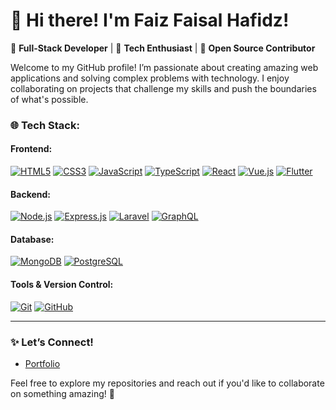 # 👋 Hi there! I'm **Faiz Faisal Hafidz**!

🌟 **Full-Stack Developer** | 🚀 **Tech Enthusiast** | 🎨 **Open Source Contributor**

Welcome to my GitHub profile! I’m passionate about creating amazing web applications and solving complex problems with technology. I enjoy collaborating on projects that challenge my skills and push the boundaries of what's possible.

### 🌐 **Tech Stack:**

#### Frontend:
[![HTML5](https://img.shields.io/badge/HTML5-%23E34F26.svg?style=for-the-badge&logo=html5&logoColor=white&labelColor=black&label=)](https://html5.org)
[![CSS3](https://img.shields.io/badge/CSS3-%231572B6.svg?style=for-the-badge&logo=css3&logoColor=white&labelColor=black&label=)](https://www.w3.org/Style/CSS/)
[![JavaScript](https://img.shields.io/badge/JavaScript-%23F7DF1E.svg?style=for-the-badge&logo=javascript&logoColor=black&labelColor=black&label=)](https://developer.mozilla.org/en-US/docs/Web/JavaScript)
[![TypeScript](https://img.shields.io/badge/TypeScript-%233178C6.svg?style=for-the-badge&logo=typescript&logoColor=white&labelColor=black&label=)](https://www.typescriptlang.org/)
[![React](https://img.shields.io/badge/React-%2361DAFB.svg?style=for-the-badge&logo=react&logoColor=black&labelColor=black&label=)](https://reactjs.org/)
[![Vue.js](https://img.shields.io/badge/Vue.js-%234FC08D.svg?style=for-the-badge&logo=vue.js&logoColor=white&labelColor=black&label=)](https://vuejs.org/)
[![Flutter](https://img.shields.io/badge/Flutter-%2302569B.svg?style=for-the-badge&logo=flutter&logoColor=white&labelColor=black&label=)](https://flutter.dev/)

#### Backend:
[![Node.js](https://img.shields.io/badge/Node.js-%23339933.svg?style=for-the-badge&logo=nodedotjs&logoColor=white&labelColor=black&label=)](https://nodejs.org/)
[![Express.js](https://img.shields.io/badge/Express.js-%23404D59.svg?style=for-the-badge&logo=express&logoColor=white&labelColor=black&label=)](https://expressjs.com/)
[![Laravel](https://img.shields.io/badge/Laravel-%23FF2D20.svg?style=for-the-badge&logo=laravel&logoColor=white&labelColor=black&label=)](https://laravel.com/)
[![GraphQL](https://img.shields.io/badge/GraphQL-%E10098.svg?style=for-the-badge&logo=graphql&logoColor=white&labelColor=black&label=)](https://graphql.org/)

#### Database:
[![MongoDB](https://img.shields.io/badge/MongoDB-%2347A248.svg?style=for-the-badge&logo=mongodb&logoColor=white&labelColor=black&label=)](https://www.mongodb.com/)
[![PostgreSQL](https://img.shields.io/badge/PostgreSQL-%23305791.svg?style=for-the-badge&logo=postgresql&logoColor=white&labelColor=black&label=)](https://www.postgresql.org/)

#### Tools & Version Control:
[![Git](https://img.shields.io/badge/Git-%23F05032.svg?style=for-the-badge&logo=git&logoColor=white&labelColor=black&label=)](https://git-scm.com/)
[![GitHub](https://img.shields.io/badge/GitHub-%23121011.svg?style=for-the-badge&logo=github&logoColor=white&labelColor=black&label=)](https://github.com/)

---

### ✨ **Let’s Connect!**
- [Portfolio](https://faizfaisalhfdz.vercel.app)

Feel free to explore my repositories and reach out if you'd like to collaborate on something amazing! 🚀
